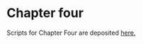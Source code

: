 # Chapter four

Scripts for Chapter Four are deposited [here.](https://github.com/sadikmz/EV_MAB_comp_genomics)

